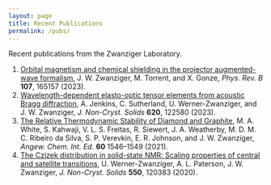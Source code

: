 ```yaml
---
layout: page
title: Recent Publications
permalink: /pubs/
---
```

Recent publications from the Zwanziger Laboratory.

1. [Orbital magnetism and chemical shielding in the projector augmented-wave formalism](https://doi.org/10.1103/PhysRevB.107.165157),
J. W. Zwanziger, M. Torrent, and X. Gonze, *Phys. Rev. B* **107**, 165157 (2023).
2. [Wavelength-dependent elasto-optic tensor elements from acoustic Bragg diffraction](https://doi.org/10.1016/j.jnoncrysol.2023.122580), 
A. Jenkins, C. Sutherland, U. Werner-Zwanziger, and J. W. Zwanziger, *J. Non-Cryst. Solids* **620**, 122580 (2023).
3. [The Relative Thermodynamic Stability of Diamond and Graphite](https://doi.org/10.1002/ange.202009897),
M. A. White, S. Kahwaji, V. L. S. Freitas, R. Siewert, J. A. Weatherby, M. D. M. C. Ribeiro da Silva, 
S. P. Verevkin, E. R. Johnson, and J. W. Zwanziger, *Angew. Chem. Int. Ed.* **60** 1546–1549 (2021).
4. [The Czjzek distribution in solid-state NMR: Scaling properties of central and satellite 
transitions](https://doi.org/10.1016/j.jnoncrysol.2020.120383),
U. Werner-Zwanziger, A. L. Paterson, J. W. Zwanziger, *J. Non-Cryst. Solids* **550**, 120383 (2020).
